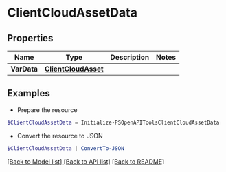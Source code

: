 # ClientCloudAssetData
## Properties

Name | Type | Description | Notes
------------ | ------------- | ------------- | -------------
**VarData** | [**ClientCloudAsset**](ClientCloudAsset.md) |  | 

## Examples

- Prepare the resource
```powershell
$ClientCloudAssetData = Initialize-PSOpenAPIToolsClientCloudAssetData  -VarData null
```

- Convert the resource to JSON
```powershell
$ClientCloudAssetData | ConvertTo-JSON
```

[[Back to Model list]](../README.md#documentation-for-models) [[Back to API list]](../README.md#documentation-for-api-endpoints) [[Back to README]](../README.md)

